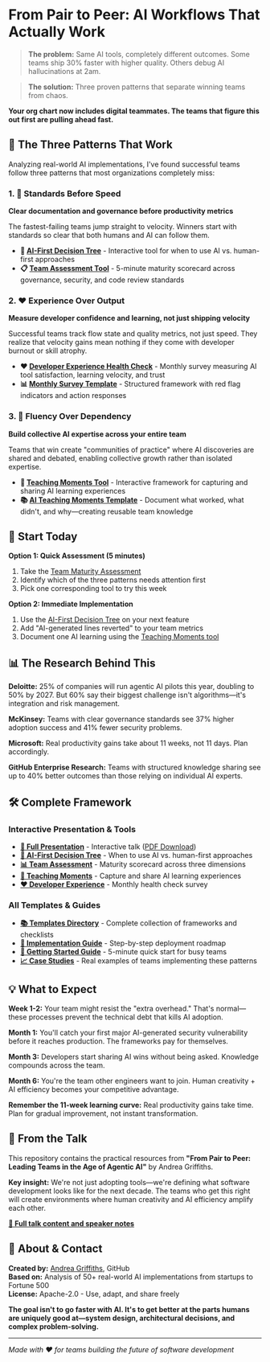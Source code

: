 # From Pair to Peer: AI Workflows That Actually Work

> **The problem:** Same AI tools, completely different outcomes. Some teams ship 30% faster with higher quality. Others debug AI hallucinations at 2am.

> **The solution:** Three proven patterns that separate winning teams from chaos.

**Your org chart now includes digital teammates. The teams that figure this out first are pulling ahead fast.**

## 🎯 The Three Patterns That Work

Analyzing real-world AI implementations, I've found successful teams follow three patterns that most organizations completely miss:

### 1. 📏 Standards Before Speed
**Clear documentation and governance before productivity metrics**

The fastest-failing teams jump straight to velocity. Winners start with standards so clear that both humans and AI can follow them.

- **🤖 [AI-First Decision Tree](https://andreagriffiths11.github.io/pair-to-peer-ai-workflows/)** - Interactive tool for when to use AI vs. human-first approaches
- **📋 [Team Assessment Tool](https://andreagriffiths11.github.io/pair-to-peer-ai-workflows/team-assessment.html)** - 5-minute maturity scorecard across governance, security, and code review standards

### 2. ❤️ Experience Over Output  
**Measure developer confidence and learning, not just shipping velocity**

Successful teams track flow state and quality metrics, not just speed. They realize that velocity gains mean nothing if they come with developer burnout or skill atrophy.

- **❤️ [Developer Experience Health Check](https://andreagriffiths11.github.io/pair-to-peer-ai-workflows/developer-experience.html)** - Monthly survey measuring AI tool satisfaction, learning velocity, and trust
- **📊 [Monthly Survey Template](templates/developer-experience-health-check.md)** - Structured framework with red flag indicators and action responses

### 3. 🧠 Fluency Over Dependency
**Build collective AI expertise across your entire team**

Teams that win create "communities of practice" where AI discoveries are shared and debated, enabling collective growth rather than isolated expertise.

- **📝 [Teaching Moments Tool](https://andreagriffiths11.github.io/pair-to-peer-ai-workflows/teaching-moments.html)** - Interactive framework for capturing and sharing AI learning experiences
- **📚 [AI Teaching Moments Template](templates/ai-teaching-moment-template.md)** - Document what worked, what didn't, and why—creating reusable team knowledge

## 🚀 Start Today

**Option 1: Quick Assessment (5 minutes)**
1. Take the [Team Maturity Assessment](https://andreagriffiths11.github.io/pair-to-peer-ai-workflows/team-assessment.html)
2. Identify which of the three patterns needs attention first
3. Pick one corresponding tool to try this week

**Option 2: Immediate Implementation**
1. Use the [AI-First Decision Tree](https://andreagriffiths11.github.io/pair-to-peer-ai-workflows/) on your next feature
2. Add "AI-generated lines reverted" to your team metrics
3. Document one AI learning using the [Teaching Moments tool](https://andreagriffiths11.github.io/pair-to-peer-ai-workflows/teaching-moments.html)

## 📊 The Research Behind This

**Deloitte:** 25% of companies will run agentic AI pilots this year, doubling to 50% by 2027. But 60% say their biggest challenge isn't algorithms—it's integration and risk management.

**McKinsey:** Teams with clear governance standards see 37% higher adoption success and 41% fewer security problems.

**Microsoft:** Real productivity gains take about 11 weeks, not 11 days. Plan accordingly.

**GitHub Enterprise Research:** Teams with structured knowledge sharing see up to 40% better outcomes than those relying on individual AI experts.

## 🛠️ Complete Framework

### Interactive Presentation & Tools
- **[🎤 Full Presentation](https://andreagriffiths11.github.io/pair-to-peer-ai-workflows/slides.html)** - Interactive talk ([PDF Download](https://andreagriffiths11.github.io/pair-to-peer-ai-workflows/presentation.pdf))
- **[🤖 AI-First Decision Tree](https://andreagriffiths11.github.io/pair-to-peer-ai-workflows/)** - When to use AI vs. human-first approaches
- **[📊 Team Assessment](https://andreagriffiths11.github.io/pair-to-peer-ai-workflows/team-assessment.html)** - Maturity scorecard across three dimensions
- **[📝 Teaching Moments](https://andreagriffiths11.github.io/pair-to-peer-ai-workflows/teaching-moments.html)** - Capture and share AI learning experiences  
- **[❤️ Developer Experience](https://andreagriffiths11.github.io/pair-to-peer-ai-workflows/developer-experience.html)** - Monthly health check survey

### All Templates & Guides
- **[📚 Templates Directory](templates/)** - Complete collection of frameworks and checklists
- **[📖 Implementation Guide](docs/implementation-guide.md)** - Step-by-step deployment roadmap
- **[📖 Getting Started Guide](docs/getting-started.md)** - 5-minute quick start for busy teams
- **[📈 Case Studies](docs/case-studies.md)** - Real examples of teams implementing these patterns

## 💡 What to Expect

**Week 1-2:** Your team might resist the "extra overhead." That's normal—these processes prevent the technical debt that kills AI adoption.

**Month 1:** You'll catch your first major AI-generated security vulnerability before it reaches production. The frameworks pay for themselves.

**Month 3:** Developers start sharing AI wins without being asked. Knowledge compounds across the team.

**Month 6:** You're the team other engineers want to join. Human creativity + AI efficiency becomes your competitive advantage.

**Remember the 11-week learning curve:** Real productivity gains take time. Plan for gradual improvement, not instant transformation.

## 🎤 From the Talk

This repository contains the practical resources from **"From Pair to Peer: Leading Teams in the Age of Agentic AI"** by Andrea Griffiths.

**Key insight:** We're not just adopting tools—we're defining what software development looks like for the next decade. The teams who get this right will create environments where human creativity and AI efficiency amplify each other.

**[📖 Full talk content and speaker notes](docs/talk.md)**

## 🤝 About & Contact

**Created by:** [Andrea Griffiths](https://twitter.com/alacolombiadev), GitHub  
**Based on:** Analysis of 50+ real-world AI implementations from startups to Fortune 500  
**License:** Apache-2.0 - Use, adapt, and share freely

**The goal isn't to go faster with AI. It's to get better at the parts humans are uniquely good at—system design, architectural decisions, and complex problem-solving.**

---

*Made with ❤️ for teams building the future of software development*
